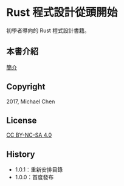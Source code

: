 # Rust 程式設計從頭開始

初學者導向的 Rust 程式設計書籍。

## 本書介紹

[簡介](http://cwchen.tw/rust-prog/)

## Copyright

2017, Michael Chen

## License

[CC BY-NC-SA 4.0](https://creativecommons.org/licenses/by-nc-sa/4.0/)

## History

* 1.0.1：重新安排目錄
* 1.0.0：首度發布
